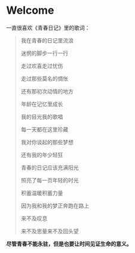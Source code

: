 # Welcome

一直很喜欢《青春日记》里的歌词：

> 我在青春的日记里流浪
>
> 迷惘的脚步一行一行
>
> 走过欢喜走过忧伤
>
> 走过那些莫名的惆怅
>
> 还有那初次动情的地方
>
> 年龄在记忆里成长
>
> 我的目光我的歌唱
>
> 每一天都在这里珍藏
>
> 我对你谈起的那些梦想
>
> 还有我的年少轻狂
>
> 青春的日记应该充满阳光
>
> 照亮了每一页年轻的时光
>
> 积蓄温暖积蓄力量
>
> 因为我和我的梦正奔跑在路上
>
> 来不及叹息
>
> 来不及思量来不及回头望

**尽管青春不能永驻，但是也要让时间见证生命的意义。**
